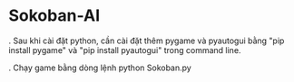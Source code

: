 # Sokoban-AI
. Sau khi cài đặt python, cần cài đặt thêm pygame và pyautogui bằng "pip install pygame" và "pip install pyautogui" trong command line.

. Chạy game bằng dòng lệnh python Sokoban.py
